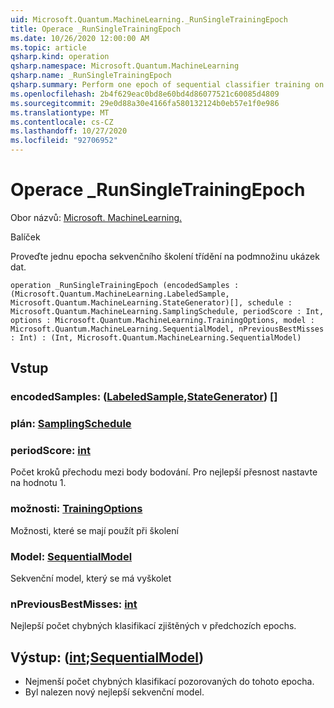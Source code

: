 ```yaml
---
uid: Microsoft.Quantum.MachineLearning._RunSingleTrainingEpoch
title: Operace _RunSingleTrainingEpoch
ms.date: 10/26/2020 12:00:00 AM
ms.topic: article
qsharp.kind: operation
qsharp.namespace: Microsoft.Quantum.MachineLearning
qsharp.name: _RunSingleTrainingEpoch
qsharp.summary: Perform one epoch of sequential classifier training on a subset of data samples.
ms.openlocfilehash: 2b4f629eac0bd8e60bd4d86077521c60085d4809
ms.sourcegitcommit: 29e0d88a30e4166fa580132124b0eb57e1f0e986
ms.translationtype: MT
ms.contentlocale: cs-CZ
ms.lasthandoff: 10/27/2020
ms.locfileid: "92706952"
---
```

# <a name="_runsingletrainingepoch-operation"></a>Operace _RunSingleTrainingEpoch

Obor názvů: [Microsoft. MachineLearning.](xref:Microsoft.Quantum.MachineLearning)

Balíček [](https://nuget.org/packages/)


Proveďte jednu epocha sekvenčního školení třídění na podmnožinu ukázek dat.

```qsharp
operation _RunSingleTrainingEpoch (encodedSamples : (Microsoft.Quantum.MachineLearning.LabeledSample, Microsoft.Quantum.MachineLearning.StateGenerator)[], schedule : Microsoft.Quantum.MachineLearning.SamplingSchedule, periodScore : Int, options : Microsoft.Quantum.MachineLearning.TrainingOptions, model : Microsoft.Quantum.MachineLearning.SequentialModel, nPreviousBestMisses : Int) : (Int, Microsoft.Quantum.MachineLearning.SequentialModel)
```


## <a name="input"></a>Vstup

### <a name="encodedsamples--labeledsamplestategenerator"></a>encodedSamples: ([LabeledSample](xref:Microsoft.Quantum.MachineLearning.LabeledSample),[StateGenerator](xref:Microsoft.Quantum.MachineLearning.StateGenerator)) []




### <a name="schedule--samplingschedule"></a>plán: [SamplingSchedule](xref:Microsoft.Quantum.MachineLearning.SamplingSchedule)




### <a name="periodscore--int"></a>periodScore: [int](xref:microsoft.quantum.lang-ref.int)

Počet kroků přechodu mezi body bodování.
Pro nejlepší přesnost nastavte na hodnotu 1.


### <a name="options--trainingoptions"></a>možnosti: [TrainingOptions](xref:Microsoft.Quantum.MachineLearning.TrainingOptions)

Možnosti, které se mají použít při školení


### <a name="model--sequentialmodel"></a>Model: [SequentialModel](xref:Microsoft.Quantum.MachineLearning.SequentialModel)

Sekvenční model, který se má vyškolet


### <a name="npreviousbestmisses--int"></a>nPreviousBestMisses: [int](xref:microsoft.quantum.lang-ref.int)

Nejlepší počet chybných klasifikací zjištěných v předchozích epochs.



## <a name="output--intsequentialmodel"></a>Výstup: ([int](xref:microsoft.quantum.lang-ref.int);[SequentialModel](xref:Microsoft.Quantum.MachineLearning.SequentialModel))

- Nejmenší počet chybných klasifikací pozorovaných do tohoto epocha.
- Byl nalezen nový nejlepší sekvenční model.